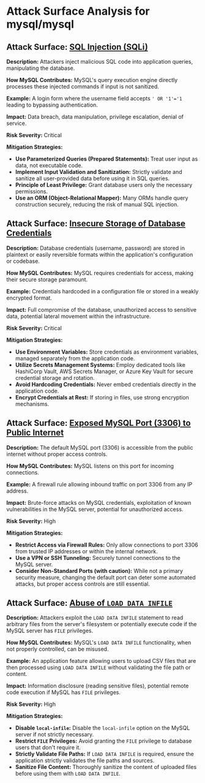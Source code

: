 # Attack Surface Analysis for mysql/mysql

## Attack Surface: [SQL Injection (SQLi)](./attack_surfaces/sql_injection__sqli_.md)

**Description:** Attackers inject malicious SQL code into application queries, manipulating the database.

**How MySQL Contributes:** MySQL's query execution engine directly processes these injected commands if input is not sanitized.

**Example:** A login form where the username field accepts `' OR '1'='1` leading to bypassing authentication.

**Impact:** Data breach, data manipulation, privilege escalation, denial of service.

**Risk Severity:** Critical

**Mitigation Strategies:**
*   **Use Parameterized Queries (Prepared Statements):** Treat user input as data, not executable code.
*   **Implement Input Validation and Sanitization:**  Strictly validate and sanitize all user-provided data before using it in SQL queries.
*   **Principle of Least Privilege:** Grant database users only the necessary permissions.
*   **Use an ORM (Object-Relational Mapper):**  Many ORMs handle query construction securely, reducing the risk of manual SQL injection.

## Attack Surface: [Insecure Storage of Database Credentials](./attack_surfaces/insecure_storage_of_database_credentials.md)

**Description:** Database credentials (username, password) are stored in plaintext or easily reversible formats within the application's configuration or codebase.

**How MySQL Contributes:**  MySQL requires credentials for access, making their secure storage paramount.

**Example:** Credentials hardcoded in a configuration file or stored in a weakly encrypted format.

**Impact:** Full compromise of the database, unauthorized access to sensitive data, potential lateral movement within the infrastructure.

**Risk Severity:** Critical

**Mitigation Strategies:**
*   **Use Environment Variables:** Store credentials as environment variables, managed separately from the application code.
*   **Utilize Secrets Management Systems:** Employ dedicated tools like HashiCorp Vault, AWS Secrets Manager, or Azure Key Vault for secure credential storage and rotation.
*   **Avoid Hardcoding Credentials:** Never embed credentials directly in the application code.
*   **Encrypt Credentials at Rest:** If storing in files, use strong encryption mechanisms.

## Attack Surface: [Exposed MySQL Port (3306) to Public Internet](./attack_surfaces/exposed_mysql_port__3306__to_public_internet.md)

**Description:** The default MySQL port (3306) is accessible from the public internet without proper access controls.

**How MySQL Contributes:** MySQL listens on this port for incoming connections.

**Example:** A firewall rule allowing inbound traffic on port 3306 from any IP address.

**Impact:** Brute-force attacks on MySQL credentials, exploitation of known vulnerabilities in the MySQL server, potential for unauthorized access.

**Risk Severity:** High

**Mitigation Strategies:**
*   **Restrict Access via Firewall Rules:** Only allow connections to port 3306 from trusted IP addresses or within the internal network.
*   **Use a VPN or SSH Tunneling:** Securely tunnel connections to the MySQL server.
*   **Consider Non-Standard Ports (with caution):** While not a primary security measure, changing the default port can deter some automated attacks, but proper access controls are still essential.

## Attack Surface: [Abuse of `LOAD DATA INFILE`](./attack_surfaces/abuse_of__load_data_infile_.md)

**Description:** Attackers exploit the `LOAD DATA INFILE` statement to read arbitrary files from the server's filesystem or potentially execute code if the MySQL server has `FILE` privileges.

**How MySQL Contributes:** MySQL's `LOAD DATA INFILE` functionality, when not properly controlled, can be misused.

**Example:** An application feature allowing users to upload CSV files that are then processed using `LOAD DATA INFILE` without validating the file path or content.

**Impact:** Information disclosure (reading sensitive files), potential remote code execution if MySQL has `FILE` privileges.

**Risk Severity:** High

**Mitigation Strategies:**
*   **Disable `local-infile`:**  Disable the `local-infile` option on the MySQL server if not strictly necessary.
*   **Restrict `FILE` Privileges:**  Avoid granting the `FILE` privilege to database users that don't require it.
*   **Strictly Validate File Paths:** If `LOAD DATA INFILE` is required, ensure the application strictly validates the file paths and sources.
*   **Sanitize File Content:**  Thoroughly sanitize the content of uploaded files before using them with `LOAD DATA INFILE`.

